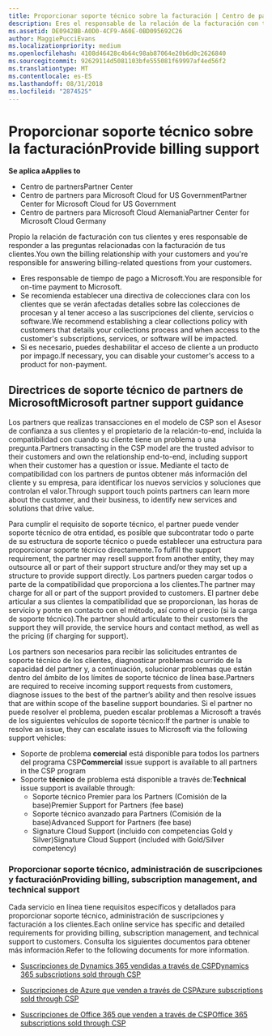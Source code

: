 ```yaml
---
title: Proporcionar soporte técnico sobre la facturación | Centro de partners
description: Eres el responsable de la relación de la facturación con tus clientes y proporcionarás todo el soporte necesario respecto a cualquier pregunta sobre facturación de tus clientes.
ms.assetid: DE0942BB-A0D0-4CF9-A60E-0BD095692C26
author: MaggiePucciEvans
ms.localizationpriority: medium
ms.openlocfilehash: 4108d46428c4b64c98ab87064e20b6d0c2626840
ms.sourcegitcommit: 92629114d5081103bfe555081f69997af4ed56f2
ms.translationtype: MT
ms.contentlocale: es-ES
ms.lasthandoff: 08/31/2018
ms.locfileid: "2874525"
---
```

# <a name="provide-billing-support"></a><span data-ttu-id="11abb-103">Proporcionar soporte técnico sobre la facturación</span><span class="sxs-lookup"><span data-stu-id="11abb-103">Provide billing support</span></span>

**<span data-ttu-id="11abb-104">Se aplica a</span><span class="sxs-lookup"><span data-stu-id="11abb-104">Applies to</span></span>**

-  <span data-ttu-id="11abb-105">Centro de partners</span><span class="sxs-lookup"><span data-stu-id="11abb-105">Partner Center</span></span>
-  <span data-ttu-id="11abb-106">Centro de partners para Microsoft Cloud for US Government</span><span class="sxs-lookup"><span data-stu-id="11abb-106">Partner Center for Microsoft Cloud for US Government</span></span>
-  <span data-ttu-id="11abb-107">Centro de partners para Microsoft Cloud Alemania</span><span class="sxs-lookup"><span data-stu-id="11abb-107">Partner Center for Microsoft Cloud Germany</span></span>

<span data-ttu-id="11abb-108">Propio la relación de facturación con tus clientes y eres responsable de responder a las preguntas relacionadas con la facturación de tus clientes.</span><span class="sxs-lookup"><span data-stu-id="11abb-108">You own the billing relationship with your customers and you're responsible for answering billing-related questions from your customers.</span></span>

-   <span data-ttu-id="11abb-109">Eres responsable de tiempo de pago a Microsoft.</span><span class="sxs-lookup"><span data-stu-id="11abb-109">You are responsible for on-time payment to Microsoft.</span></span>
-   <span data-ttu-id="11abb-110">Se recomienda establecer una directiva de colecciones clara con los clientes que se verán afectadas detalles sobre las colecciones de procesan y al tener acceso a las suscripciones del cliente, servicios o software.</span><span class="sxs-lookup"><span data-stu-id="11abb-110">We recommend establishing a clear collections policy with customers that details your collections process and when access to the customer's subscriptions, services, or software will be impacted.</span></span>
-   <span data-ttu-id="11abb-111">Si es necesario, puedes deshabilitar el acceso de cliente a un producto por impago.</span><span class="sxs-lookup"><span data-stu-id="11abb-111">If necessary, you can disable your customer's access to a product for non-payment.</span></span>

## <a name="microsoft-partner-support-guidance"></a><span data-ttu-id="11abb-112">Directrices de soporte técnico de partners de Microsoft</span><span class="sxs-lookup"><span data-stu-id="11abb-112">Microsoft partner support guidance</span></span>

<span data-ttu-id="11abb-113">Los partners que realizas transacciones en el modelo de CSP son el Asesor de confianza a sus clientes y el propietario de la relación-to-end, incluida la compatibilidad con cuando su cliente tiene un problema o una pregunta.</span><span class="sxs-lookup"><span data-stu-id="11abb-113">Partners transacting in the CSP model are the trusted advisor to their customers and own the relationship end-to-end, including support when their customer has a question or issue.</span></span> <span data-ttu-id="11abb-114">Mediante el tacto de compatibilidad con los partners de puntos obtener más información del cliente y su empresa, para identificar los nuevos servicios y soluciones que controlan el valor.</span><span class="sxs-lookup"><span data-stu-id="11abb-114">Through support touch points partners can learn more about the customer, and their business, to identify new services and solutions that drive value.</span></span>

<span data-ttu-id="11abb-115">Para cumplir el requisito de soporte técnico, el partner puede vender soporte técnico de otra entidad, es posible que subcontratar todo o parte de su estructura de soporte técnico o puede establecer una estructura para proporcionar soporte técnico directamente.</span><span class="sxs-lookup"><span data-stu-id="11abb-115">To fulfill the support requirement, the partner may resell support from another entity, they may outsource all or part of their support structure and/or they may set up a structure to provide support directly.</span></span>  <span data-ttu-id="11abb-116">Los partners pueden cargar todos o parte de la compatibilidad que proporciona a los clientes.</span><span class="sxs-lookup"><span data-stu-id="11abb-116">The partner may charge for all or part of the support provided to customers.</span></span> <span data-ttu-id="11abb-117">El partner debe articular a sus clientes la compatibilidad que se proporcionan, las horas de servicio y ponte en contacto con el método, así como el precio (si la carga de soporte técnico).</span><span class="sxs-lookup"><span data-stu-id="11abb-117">The partner should articulate to their customers the support they will provide, the service hours and contact method, as well as the pricing (if charging for support).</span></span> 

<span data-ttu-id="11abb-118">Los partners son necesarios para recibir las solicitudes entrantes de soporte técnico de los clientes, diagnosticar problemas ocurrido de la capacidad del partner y, a continuación, solucionar problemas que están dentro del ámbito de los límites de soporte técnico de línea base.</span><span class="sxs-lookup"><span data-stu-id="11abb-118">Partners are required to receive incoming support requests from customers, diagnose issues to the best of the partner’s ability and then resolve issues that are within scope of the baseline support boundaries.</span></span> <span data-ttu-id="11abb-119">Si el partner no puede resolver el problema, pueden escalar problemas a Microsoft a través de los siguientes vehículos de soporte técnico:</span><span class="sxs-lookup"><span data-stu-id="11abb-119">If the partner is unable to resolve an issue, they can escalate issues to Microsoft via the following support vehicles:</span></span>

- <span data-ttu-id="11abb-120">Soporte de problema **comercial** está disponible para todos los partners del programa CSP</span><span class="sxs-lookup"><span data-stu-id="11abb-120">**Commercial** issue support is available to all partners in the CSP program</span></span>
-   <span data-ttu-id="11abb-121">Soporte **técnico** de problema está disponible a través de:</span><span class="sxs-lookup"><span data-stu-id="11abb-121">**Technical** issue support is available through:</span></span>
    -   <span data-ttu-id="11abb-122">Soporte técnico Premier para los Partners (Comisión de la base)</span><span class="sxs-lookup"><span data-stu-id="11abb-122">Premier Support for Partners (fee base)</span></span>
    -   <span data-ttu-id="11abb-123">Soporte técnico avanzado para Partners (Comisión de la base)</span><span class="sxs-lookup"><span data-stu-id="11abb-123">Advanced Support for Partners (fee base)</span></span>
    -   <span data-ttu-id="11abb-124">Signature Cloud Support (incluido con competencias Gold y Silver)</span><span class="sxs-lookup"><span data-stu-id="11abb-124">Signature Cloud Support (included with Gold/Silver competency)</span></span>

### <a name="providing-billing-subscription-management-and-technical-support"></a><span data-ttu-id="11abb-125">Proporcionar soporte técnico, administración de suscripciones y facturación</span><span class="sxs-lookup"><span data-stu-id="11abb-125">Providing billing, subscription management, and technical support</span></span> 

<span data-ttu-id="11abb-126">Cada servicio en línea tiene requisitos específicos y detallados para proporcionar soporte técnico, administración de suscripciones y facturación a los clientes.</span><span class="sxs-lookup"><span data-stu-id="11abb-126">Each online service has specific and detailed requirements for providing billing, subscription management, and technical support to customers.</span></span> <span data-ttu-id="11abb-127">Consulta los siguientes documentos para obtener más información.</span><span class="sxs-lookup"><span data-stu-id="11abb-127">Refer to the following documents for more information.</span></span>

-   [<span data-ttu-id="11abb-128">Suscripciones de Dynamics 365 vendidas a través de CSP</span><span class="sxs-lookup"><span data-stu-id="11abb-128">Dynamics 365 subscriptions sold through CSP</span></span>](https://www.microsoftpartnercommunity.com/t5/CSP/Microsoft-Partner-Support-Guidance/m-p/5262#M30)

-   [<span data-ttu-id="11abb-129">Suscripciones de Azure que venden a través de CSP</span><span class="sxs-lookup"><span data-stu-id="11abb-129">Azure subscriptions sold through CSP</span></span>](https://www.microsoftpartnercommunity.com/t5/CSP/Microsoft-Partner-Support-Guidance/m-p/5263#M31)

-   [<span data-ttu-id="11abb-130">Suscripciones de Office 365 que venden a través de CSP</span><span class="sxs-lookup"><span data-stu-id="11abb-130">Office 365 subscriptions sold through CSP</span></span>](https://www.microsoftpartnercommunity.com/t5/CSP/Microsoft-Partner-Support-Guidance/m-p/5264#M32)
 

